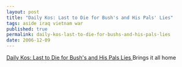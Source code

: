 ```yaml
---
layout: post
title: "Daily Kos: Last to Die for Bush's and His Pals' Lies"
tags: aside iraq vietnam war
published: true
permalink: daily-kos-last-to-die-for-bushs-and-his-pals-lies
date: 2006-12-09
---
```


<a href="http://www.dailykos.com/storyonly/2006/12/8/225311/741"> Daily Kos: Last to Die for Bush's and His Pals Lies </a>
Brings it all home
